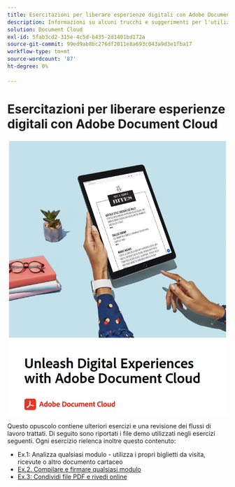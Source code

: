 ```yaml
---
title: Esercitazioni per liberare esperienze digitali con Adobe Document Cloud
description: Informazioni su alcuni trucchi e suggerimenti per l'utilizzo di Adobe Document Cloud
solution: Document Cloud
exl-id: 5fab3cd2-315e-4c5d-b435-2d1401bd172a
source-git-commit: 99ed9ab8bc276df2011e8a693c043a9d3e1fba17
workflow-type: tm+mt
source-wordcount: '87'
ht-degree: 0%

---
```


# Esercitazioni per liberare esperienze digitali con Adobe Document Cloud

[![image](assets/rebrand.png)](assets/Unleash_Digital_Experiences_with_Adobe_Document_Cloud.pdf)

Questo opuscolo contiene ulteriori esercizi e una revisione dei flussi di lavoro trattati. Di seguito sono riportati i file demo utilizzati negli esercizi seguenti. Ogni esercizio rielenca inoltre questo contenuto:

* Ex.1: Analizza qualsiasi modulo - utilizza i propri biglietti da visita, ricevute o altro documento cartaceo
* [Ex.2. Compilare e firmare qualsiasi modulo](assets/03_FillSignScan.zip)
* [Ex.3: Condividi file PDF e rivedi online](assets/01_Review.zip)
